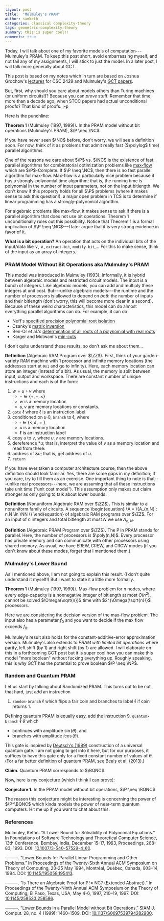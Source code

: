 ```yaml
---
layout: post
title:  "Mulmuley's PRAM"
author: sanketh
categories: classical complexity-theory
tags: geometric-complexity-theory
summary: this is super cool!!
comments: true
---
```


<div style="display:none;">
$$
\newcommand{\P}{\text{P}}
\newcommand{\NC}{\text{NC}}
\newcommand{\NP}{\text{NP}}
\newcommand{\BQP}{\text{BQP}}
\newcommand{\BPP}{\text{BPP}}
\newcommand{\PSPACE}{\text{PSPACE}}
\newcommand{\SP}{\text{#P}}
\newcommand{\BQNC}{\text{BQNC}}
$$
$$
\newcommand{\CC}{\mathbb{C}}
\newcommand{\ZZ}{\mathbb{Z}}
\newcommand{\NN}{\mathbb{N}}
$$
$$
\newcommand{\A}{\mathcal{A}}
\newcommand{\poly}{\text{poly}}
\newcommand{\polylog}{\text{polylog}}
$$
$$
\newcommand{\ket}[1]{\lvert #1 \rangle}
\newcommand{\bra}[1]{\langle #1 \rvert}
\newcommand{\coloneqq}{\mathrel{:=}}
\newcommand{\dim}{\text{dim}}
$$
</div>

Today, I will talk about one of my favorite models of computation---Mulmuley's PRAM. To keep this post short, avoid embarrassing myself, and not fail any of my assignments, I will stick to just the model. In a later post, I will talk more generally about GCT.

This post is based on my notes which in turn are based on Joshua Grochow's [lec](https://www.cs.toronto.edu/~toni/Courses/PvsNP/Lectures/lecture7-1.pdf)[tur](https://www.cs.toronto.edu/~toni/Courses/PvsNP/Lectures/lecture7-2.pdf)[es](https://www.cs.toronto.edu/~toni/Courses/PvsNP/Lectures/lecture8.pdf) for CSC 2429 and Mulmuley's [GCT papers](http://gct.cs.uchicago.edu/).

But, first, why should you care about models others than Turing machines (or uniform circuits!)? Because you can *prove* stuff. Remember that time, more than a decade ago, when STOC papers had actual unconditional proofs? That kind of proofs. ;-p 

Here is the punchline:

**Theorem 1** (Mulmuley (1997, 1999))**.** In the PRAM model without bit operations (Mulmuley's PRAM), $\P \neq \NC$.

If you have never seen $\NC$ before, don't worry, we will see a definition soon. For now, think of it as problems that admit really fast ($\polylog$ time) parallel algorithms.

One of the reasons we care about $\P$ vs. $\NC$ is the existence of fast parallel algorithms for combinatorial optimization problems like [max-flow](https://en.wikipedia.org/wiki/Maximum_flow_problem) which are $\P$-Complete. If $\P \neq \NC$, then there is no fast parallel algorithm for max-flow. Max-flow is a particularly nice problem because it has a strongly-polynomial time algorithm; that is, the running time is polynomial in the number of input parameters, not on the input bitlength. We don't know if this property holds for all $\P$ problems (where it makes sense to ask this question!), a major open problem in TCS is to determine if linear programming has a strongly-polynomial algorithm. 

For algebraic problems like max-flow, it makes sense to ask if there is a parallel algorithm that does not use bit operations. Theorem 1 unconditionally rules out this possibility. Notice that Theorem 1 is a formal implication of $\P \neq \NC$---I later argue that it is very strong evidence in favor of it.

**What is a bit operation?** An operation that acts on the individual bits of the input/data like $\vee$, $\wedge$, `extract-bit`, `modify-bit`,... For this to make sense, think of the input as an array of integers. 

### PRAM Model Without Bit Operations aka Mulmuley's PRAM

This model was introduced in Mulmuley (1993). Informally, it is hybrid between algebraic models and restricted circuit models. The input is a bunch of integers. Like algebraic models, you can add and multiply these integers at unit cost. But---unlike algebraic models---the runtime and the number of processors is allowed to depend on *both* the number of inputs and their bitlength (don't worry, this will become more clear in a second). Because of these weird characteristics, this model can do almost everything parallel algorithms can do. For example, it can do 
- Neff's [specified precision polynomial root isolation](https://doi.org/10.1016/S0022-0000(05)80061-3)
- Csanky's [matrix inversion](https://doi.org/10.1137/0205040)
- Ben-Or et al.'s [determination of all roots of a polynomial with real roots](https://epubs.siam.org/doi/10.1137/0217069)
- Karger and Motwani's [min-cuts](https://www.cs.bu.edu/faculty/gacs/courses/cs535/papers/p497-karger.pdf)

I don't quite understand these results, so don't ask me about them...

**Definition** (Algebraic RAM Program over $\ZZ$)**.** First, think of your garden-variety RAM machine with 1 processor and infinite memory locations (the addresses start at `0x1` and go to infinity). Here, each memory location can store an integer (instead of a bit). As usual, the memory is split between input, output and workspace. There are constant number of unique instructions and each is of the form:
1. $w = u \circ v$ where 
   - $\circ \in \{+, -, \times\}$
   - $w$ is a memory location
   - $u,v$ are memory locations or constants.
2. `goto` $\ell$ where $\ell$ is an instruction label.
3. conditioned on $u \square 0$, `branch` to $\ell$, where
   - $\square \in \{<, \leq, =\}$
   - $u$ is a memory location
   - $\ell$ is an instruction label
4. copy $u$ to $v$, where $u,v$ are memory locations.
5. dereference $*u$; that is, interpret the value of $v$ as a memory location and read from there.
6. address of $\&u$; that is, get address of $u$.
7. `return`

If you have ever taken a computer architecture course, then the above definition should look familiar. Yes, there are some gaps in my definition; if you care, try to fill them as an exercise. One important thing to note is that---unlike real processors---here, we are assuming that all these instructions take unit time ("unit cost model"). This assumption only makes out claim stronger as only going to talk about lower bounds. 

**Definition** (Nonuniform Algebraic RAM over $\ZZ$)**.** This is similar to a nonuniform family of circuits. A sequence
\begin{equation}
\A = \\{A_{n,N} : n,N \in \NN \\}
\end{equation}
of algebraic RAM programs over $\ZZ$. For an input of $n$ integers and total bitlength at most $N$ we use $A_{n,N}$.

**Definition** (Algebraic PRAM Program over $\ZZ$)**.** The P in PRAM stands for parallel. Here, the number of processors is $\poly(n,N)$. Every processor has private memory and can communicate with other processors using shared memory. As usual, we have EREW, CREW, and CRCW modes (if you don't know about these modes, forget that I mentioned them.). 

### Mulmuley's Lower Bound

As I mentioned above, I am not going to explain this result. (I don't quite understand it myself!) But I want to state it a little more formally.

**Theorem 1** (Mulmuley (1997, 1999))**.** Max-flow problem for $n$ nodes, where every edge-capacity is a nonnegative integer of bitlength at most $O(n^2)$, cannot be solved $\Omega(\sqrt{n})$ time with $2^{\Omega(\sqrt{n})}$ processors.

Here we are considering the decision version of the max-flow problem. The input also has a parameter $f_0$ and you want to decide if the max flow exceeds $f_0$. 

Mulmuley's result also holds for the constant-additive-error approximation version. Mulmuley's also extends to *PRAM with limited bit operations* where parity, left shift (by 1) and right shift (by 1) are allowed. I will elaborate on this in a forthcoming GCT post but it is super cool how you can make this model "more boolean" without fucking everything up. Roughly speaking, this is why GCT has the potential to prove boolean $\P \neq \NP$.

### Random and Quantum PRAM

Let us start by talking about Randomized PRAM. This turns out to be not that hard, just add an instruction
1. `random-branch` $\ell$ which flips a fair coin and branches to label $\ell$ if coin returns 1.

Defining quantum PRAM is equally easy, add the instruction
9. `quantum-branch` $\ell$ $\theta$ which 
   - continues with amplitude $\sin(\theta)$, and 
   - branches with amplitude $i\cos(\theta)$.

This gate is inspired by [Deutsch's (1989)](https://doi.org/10.1098/rspa.1989.0099) construction of a universal quantum gate. I am not going to get into it here, but for our purposes, it suffices to have this gate only for a fixed constant number of values of $\theta$. (For a far better definition of quantum PRAM, see [Beals et al. (2013)](https://doi.org/10.1098/rspa.2012.0686).)

**Claim.** Quantum PRAM corresponds to $\BQNC$.

Now, here is my conjecture (which I think I can prove):

**Conjecture 1.** In the PRAM model without bit operations, $\P \neq \BQNC$.

The reason this conjecture might be interesting is concerning the power of $\P^\BQNC$ which kinda models the power of near-term quantum computers. Hit me up if you want to chat about this. 

### References

Mulmuley, Ketan. “A Lower Bound for Solvability of Polynomial Equations.” In Foundations of Software Technology and Theoretical Computer Science, 13th Conference, Bombay, India, December 15-17, 1993, Proceedings, 268–83, 1993. DOI: [10.1007/3-540-57529-4\_60](https://doi.org/10.1007/3-540-57529-4_60).

———. “Lower Bounds for Parallel Linear Programming and Other Problems.” In Proceedings of the Twenty-Sixth Annual ACM Symposium on Theory of Computing, 23-25 May 1994, Montréal, Québec, Canada, 603–14, 1994. DOI: [10.1145/195058.195413](https://doi.org/10.1145/195058.195413).

———. “Is There an Algebraic Proof for P != NC? (Extended Abstract).” In Proceedings of the Twenty-Ninth Annual ACM Symposium on the Theory of Computing, El Paso, Texas, USA, May 4-6, 1997, 210–19, 1997. DOI: [10.1145/258533.258586](https://doi.org/10.1145/258533.258586).

———. “Lower Bounds in a Parallel Model without Bit Operations.” SIAM J. Comput. 28, no. 4 (1999): 1460–1509. DOI: [10.1137/S0097539794282930](https://doi.org/10.1137/S0097539794282930).

